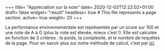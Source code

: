 +++
title= "Appréciation sur la note"
date= 2020-12-03T12:22:02+01:00
draft= false
widget= "result"
headless= true  # This file represents a page section.
active= true
weight= 20
+++

[//]: # "TODO: le texte doit changer en fonction du résultat"

La performance environnementale est représentée par un score sur 100 et une note de A à G (plus la note est élevée,
mieux c’est !). Elle est calculée en fonction de 3 critères : le poids, la complexité, et le nombre de requêtes de la
page. Pour en savoir plus sur notre méthode de calcul, c’est par [ici](/fr/method).
